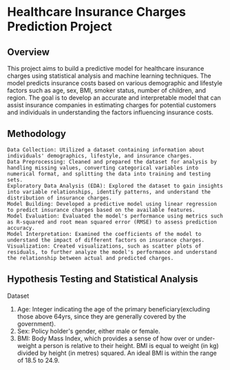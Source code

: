 # Healthcare Insurance Charges Prediction Project

## Overview
This project aims to build a predictive model for healthcare insurance charges using statistical analysis and machine learning techniques. The model predicts insurance costs based on various demographic and lifestyle factors such as age, sex, BMI, smoker status, number of children, and region. The goal is to develop an accurate and interpretable model that can assist insurance companies in estimating charges for potential customers and individuals in understanding the factors influencing insurance costs.

## Methodology

    Data Collection: Utilized a dataset containing information about individuals' demographics, lifestyle, and insurance charges.
    Data Preprocessing: Cleaned and prepared the dataset for analysis by handling missing values, converting categorical variables into numerical format, and splitting the data into training and testing sets.
    Exploratory Data Analysis (EDA): Explored the dataset to gain insights into variable relationships, identify patterns, and understand the distribution of insurance charges.
    Model Building: Developed a predictive model using linear regression to predict insurance charges based on the available features.
    Model Evaluation: Evaluated the model's performance using metrics such as R-squared and root mean squared error (RMSE) to assess prediction accuracy.
    Model Interpretation: Examined the coefficients of the model to understand the impact of different factors on insurance charges.
    Visualization: Created visualizations, such as scatter plots of residuals, to further analyze the model's performance and understand the relationship between actual and predicted charges.

## Hypothesis Testing and Statistical Analysis
Dataset
1. Age: Integer indicating the age of the primary beneficiary(excluding those above 64yrs, since they are generally covered by the government).
2. Sex: Policy holder's gender, either male or female.
3. BMI: Body Mass Index, which provides a sense of how over or under-weight a person is relative to their height. BMI is equal to weight (in kg) divided by height (in metres) squared. An ideal BMI is within the range of 18.5 to 24.9. 
